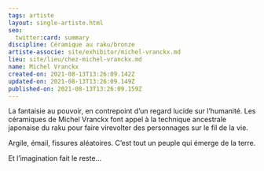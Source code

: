 ```yaml
---
tags: artiste
layout: single-artiste.html
seo:
  twitter:card: summary
discipline: Céramique au raku/bronze
artiste-associe: site/exhibitor/michel-vranckx.md
lieu: site/lieu/chez-michel-vranckx.md
name: Michel Vranckx
created-on: 2021-08-13T13:26:09.142Z
updated-on: 2021-08-13T13:26:09.149Z
published-on: 2021-08-13T13:26:09.159Z
---
```

<!--StartFragment-->

La fantaisie au pouvoir, en contrepoint d’un regard lucide sur l’humanité. Les céramiques de Michel Vranckx font appel à la technique ancestrale japonaise du raku pour faire virevolter des personnages sur le fil de la vie.

Argile, émail, fissures aléatoires. C’est tout un peuple qui émerge de la terre.

Et l’imagination fait le reste…



<!--EndFragment-->
